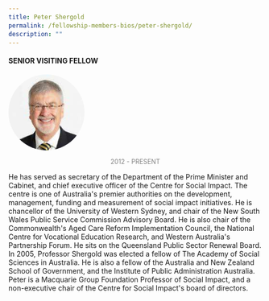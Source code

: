 ```yaml
---
title: Peter Shergold
permalink: /fellowship-members-bios/peter-shergold/
description: ""
---
```

<style>
.fellow-image-pic {
	border-radius: 50%;
	height: 30% !important;
	width: 30% !important;
	}
	
fellow-img {
		text-align: center;
	}

.fellow-tenure {
	text-align: center;
	color: grey;
	font-size: 0.9em;
	}	

</style>
#### SENIOR VISITING FELLOW

<div class="fellow-img">
<img class="fellow-image-pic" src="/images/FellowshipImages/fellowships-peter-shergold@2x.jpg">
<p class="fellow-tenure">2012 - PRESENT</p>
</div>

<p>
He has served as secretary of the Department of the Prime Minister and Cabinet, and chief executive officer of the Centre for Social Impact. The centre is one of Australia's premier authorities on the development, management, funding and measurement of social impact initiatives. He is chancellor of the University of Western Sydney, and chair of the New South Wales Public Service Commission Advisory Board. He is also chair of the Commonwealth's Aged Care Reform Implementation Council, the National Centre for Vocational Education Research, and Western Australia's Partnership Forum. He sits on the Queensland Public Sector Renewal Board. In 2005, Professor Shergold was elected a fellow of The Academy of Social Sciences in Australia. He is also a fellow of the Australia and New Zealand School of Government, and the Institute of Public Administration Australia. Peter is a Macquarie Group Foundation Professor of Social Impact, and a non-executive chair of the Centre for Social Impact's board of directors.


</p>